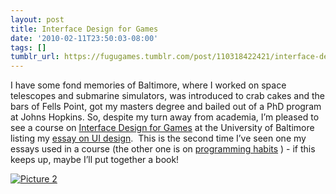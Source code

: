 ```yaml
---
layout: post
title: Interface Design for Games
date: '2010-02-11T23:50:03-08:00'
tags: []
tumblr_url: https://fugugames.tumblr.com/post/110318422421/interface-design-for-games
---
```

I have some fond memories of Baltimore, where I worked on space telescopes and submarine simulators, was introduced to crab cakes and the bars of Fells Point, got my masters degree and bailed out of a PhD program at Johns Hopkins. So, despite my turn away from academia, I’m pleased to see a course on [Interface Design for Games](http://interfacedesignforgames.blogspot.com/2010/01/week-1.html) at the University of Baltimore listing my [essay on UI design](http://technicat.com/writing/ui.html).&nbsp; This is the second time I’ve seen one my essays used in a course (the other one is on [programming habits](http://technicat.com/writing/programming.html) ) - if this keeps up, maybe I’ll put together a book!

[![](http://itshardtofondlepenguins.com/wp-content/uploads/2010/02/Picture-21.png "Picture 2")](http://itshardtofondlepenguins.com/wp-content/uploads/2010/02/Picture-21.png)

